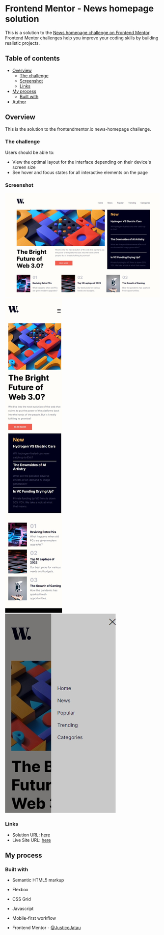 # Frontend Mentor - News homepage solution

This is a solution to the [News homepage challenge on Frontend Mentor](https://www.frontendmentor.io/challenges/news-homepage-H6SWTa1MFl). Frontend Mentor challenges help you improve your coding skills by building realistic projects. 

## Table of contents

- [Overview](#overview)
  - [The challenge](#the-challenge)
  - [Screenshot](#screenshot)
  - [Links](#links)
- [My process](#my-process)
  - [Built with](#built-with)
- [Author](#author)

## Overview
This is the solution to the frontendmentor.io news-homepage challenge.
### The challenge

Users should be able to:

- View the optimal layout for the interface depending on their device's screen size
- See hover and focus states for all interactive elements on the page

### Screenshot

![Desktop view](./screenshots/Desktop%20View.jpeg)
![Mobile view_1](./screenshots/Mobile%20View.jpeg)
![Mobile view_2](./screenshots/Moblie%20View.jpeg)

### Links

- Solution URL: [here](https://github.com/JusticeJatau/News-Home-Page)
- Live Site URL: [here](https://justicejatau.github.io/News-Home-Page/)

## My process

### Built with

- Semantic HTML5 markup
- Flexbox
- CSS Grid
- Javascript
- Mobile-first workflow

- Frontend Mentor - [@JusticeJatau](https://www.frontendmentor.io/profile/JusticeJatau)
